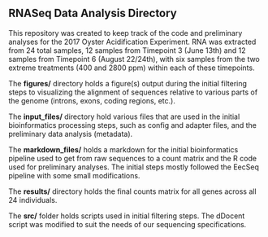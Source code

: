 ## RNASeq Data Analysis Directory

This repository was created to keep track of the code and preliminary analyses for the 2017 Oyster Acidification Experiment. RNA was extracted from 24 total samples, 12 samples from Timepoint 3 (June 13th) and 12 samples from Timepoint 6 (August 22/24th), with six samples from the two extreme treatments (400 and 2800 ppm) within each of these timepoints. 

The **figures\/** directory holds a figure(s) output during the initial filtering steps to visualizing the alignment of sequences relative to various parts of the genome (introns, exons, coding regions, etc.).

The **input_files\/** directory hold various files that are used in the initial bioinformatics processing steps, such as config and adapter files, and the preliminary data analysis (metadata).

The **markdown_files\/** holds a markdown for the initial bioinformatics pipeline used to get from raw sequences to a count matrix and the R code used for preliminary analyses. The initial steps mostly followed the EecSeq pipeline with some small modifications.

The **results\/** directory holds the final counts matrix for all genes across all 24 individuals.

The **src\/** folder holds scripts used in initial filtering steps. The dDocent script was modified to suit the needs of our sequencing specifications.

